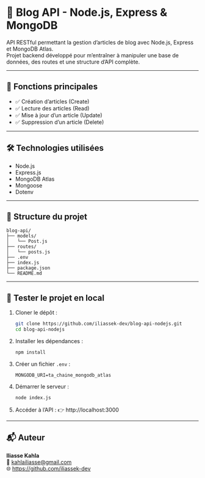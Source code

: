 # 📝 Blog API - Node.js, Express & MongoDB

API RESTful permettant la gestion d’articles de blog avec Node.js, Express et MongoDB Atlas.  
Projet backend développé pour m’entraîner à manipuler une base de données, des routes et une structure d’API complète.

---

## 🚀 Fonctions principales

- ✅ Création d’articles (Create)
- ✅ Lecture des articles (Read)
- ✅ Mise à jour d’un article (Update)
- ✅ Suppression d’un article (Delete)

---

## 🛠️ Technologies utilisées

- Node.js  
- Express.js  
- MongoDB Atlas  
- Mongoose  
- Dotenv  

---

## 📂 Structure du projet

```
blog-api/
├── models/
│   └── Post.js
├── routes/
│   └── posts.js
├── .env
├── index.js
├── package.json
└── README.md
```

---

## 🧪 Tester le projet en local

1. Cloner le dépôt :
   ```bash
   git clone https://github.com/iliassek-dev/blog-api-nodejs.git
   cd blog-api-nodejs
   ```

2. Installer les dépendances :
   ```bash
   npm install
   ```

3. Créer un fichier `.env` :
   ```
   MONGODB_URI=ta_chaine_mongodb_atlas
   ```

4. Démarrer le serveur :
   ```bash
   node index.js
   ```

5. Accéder à l’API :
   👉 http://localhost:3000

---

## 📬 Auteur

**Iliasse Kahla**  
📧 kahlailiasse@gmail.com  
🌐 https://github.com/iliassek-dev
